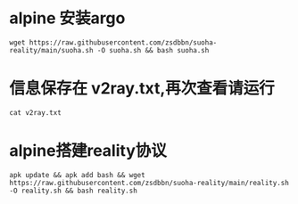 # alpine 安装argo


```
wget https://raw.githubusercontent.com/zsdbbn/suoha-reality/main/suoha.sh -O suoha.sh && bash suoha.sh
```

# 信息保存在 v2ray.txt,再次查看请运行
```
cat v2ray.txt 
```

# alpine搭建reality协议
```
apk update && apk add bash && wget https://raw.githubusercontent.com/zsdbbn/suoha-reality/main/reality.sh -O reality.sh && bash reality.sh
```
